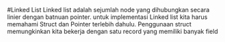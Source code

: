 #Linked List
Linked list adalah sejumlah node yang dihubungkan secara linier dengan batnuan pointer. untuk implementasi
Linked list kita harus memahami Struct dan Pointer terlebih dahulu. Penggunaan struct memungkinkan kita bekerja
dengan satu record yang memiliki banyak field
